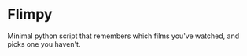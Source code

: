 #   Flimpy
Minimal python script that remembers which films you've watched, and picks one you haven't.
